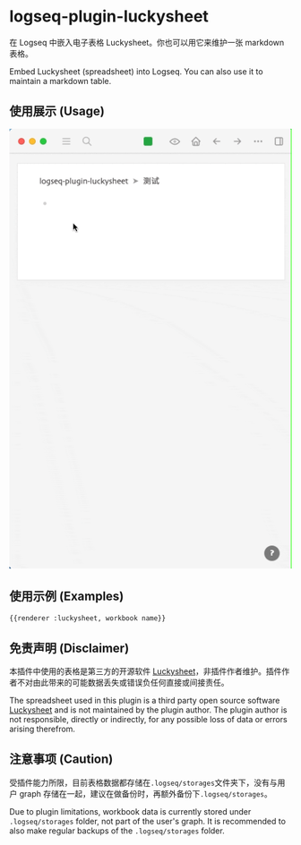 # logseq-plugin-luckysheet

在 Logseq 中嵌入电子表格 Luckysheet。你也可以用它来维护一张 markdown 表格。

Embed Luckysheet (spreadsheet) into Logseq. You can also use it to maintain a markdown table.

## 使用展示 (Usage)

![demo](demo.gif)

## 使用示例 (Examples)

```
{{renderer :luckysheet, workbook name}}
```

## 免责声明 (Disclaimer)

本插件中使用的表格是第三方的开源软件 [Luckysheet](https://github.com/mengshukeji/Luckysheet)，非插件作者维护。插件作者不对由此带来的可能数据丢失或错误负任何直接或间接责任。

The spreadsheet used in this plugin is a third party open source software [Luckysheet](https://github.com/mengshukeji/Luckysheet) and is not maintained by the plugin author. The plugin author is not responsible, directly or indirectly, for any possible loss of data or errors arising therefrom.

## 注意事项 (Caution)

受插件能力所限，目前表格数据都存储在`.logseq/storages`文件夹下，没有与用户 graph 存储在一起，建议在做备份时，再额外备份下`.logseq/storages`。

Due to plugin limitations, workbook data is currently stored under `.logseq/storages` folder, not part of the user's graph. It is recommended to also make regular backups of the `.logseq/storages` folder.
